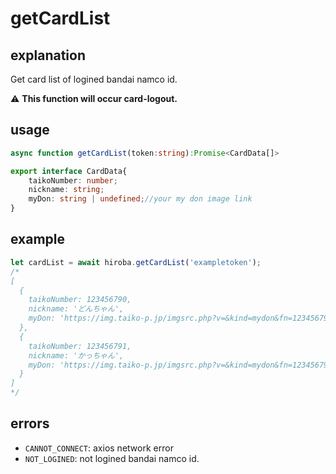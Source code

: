 # getCardList

## explanation
Get card list of logined bandai namco id.

:warning: **This function will occur card-logout.**

## usage
```ts
async function getCardList(token:string):Promise<CardData[]>

export interface CardData{
    taikoNumber: number;
    nickname: string;
    myDon: string | undefined;//your my don image link
}
```
## example
```ts
let cardList = await hiroba.getCardList('exampletoken');
/*
[
  {
    taikoNumber: 123456790,
    nickname: 'どんちゃん',
    myDon: 'https://img.taiko-p.jp/imgsrc.php?v=&kind=mydon&fn=123456790'
  },
  {
    taikoNumber: 123456791,
    nickname: 'かっちゃん',
    myDon: 'https://img.taiko-p.jp/imgsrc.php?v=&kind=mydon&fn=123456791'
  }
]
*/
```
## errors
- `CANNOT_CONNECT`: axios network error
- `NOT_LOGINED`: not logined bandai namco id.
